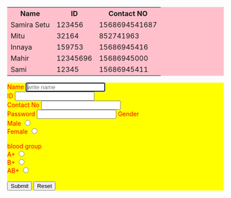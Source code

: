 <html>
  <head>
     <link rel="stylesheet" href="https://cdn.jsdelivr.net/npm/bootstrap@4.6.2/dist/css/bootstrap.min.css" integrity="sha384-xOolHFLEh07PJGoPkLv1IbcEPTNtaed2xpHsD9ESMhqIYd0nLMwNLD69Npy4HI+N" crossorigin="anonymous">
	 <style>
	    level{ 
		color:red;
		}
		form{
		background-color:yellow;
		}
		table{
		background-color:pink;
		}
	 </style>
  </head>
  <body>
      <table class="table table-hover">
	  <tr>
	    <th>Name</th>
		<th>ID</th>
		<th>Contact NO</th>
	</tr>
	<tr>
       <td>Samira Setu</td>
       <td>123456</td>	
       <td>1568694541687</td>	   
	</tr>
	<tr>
       <td>Mitu</td>
       <td>32164</td>	
       <td>852741963</td>	   
	</tr>
	<tr>
       <td>Innaya</td>
       <td>159753</td>	
       <td>15686945416</td>	   
	</tr>
	<tr>
       <td>Mahir</td>
       <td>12345696</td>	
       <td>15686945000</td>	   
	</tr>
	<tr>
       <td>Sami</td>
       <td>12345</td>	
       <td>15686945411</td>	   
	</tr>
    </table>
	  <form>
	 <level >Name</level> 
      <input class="form-control" type="text" placeholder ="write name" autofocus="autofocus"/>
	  <br>
	  <level>ID</level>
	  <input class="form-control"type="text"/>
	  <br>
	  <level>Contact No</level>
	  <input class="form-control" type="text"/>
	  <br>
	  <level>Password</level>
	  <input class="form-control"type="password/>"
	  <br>
	  <level>Gender</level>
	  <br>
	  <level>Male</level>
	  <input name="sex"type="radio"/>
	  <br>
	  <level>Female</level>
	  <input name="sex" type="radio">
	  <br>
	  <br>
	  <level>blood group</level>
	  <br>
	  <level>A+</level>
	  <input name="bg"type ="radio"/>
	  <br>
	  <level>B+</levl>
	  <input name="bg"type="radio"/>
	  <br>
	  <level>AB+</level>
	  <input name="bg" type="radio"/>
	  <br>
	  <br>
	  <input class="btn-success" type="Submit"/>
	  <input  class="btn-danger"type="Reset"/>
	  </form>
   </body>
</html>
